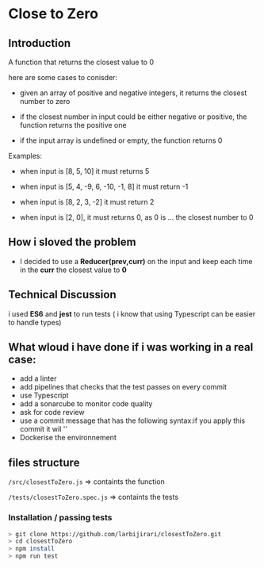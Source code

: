 # Close to Zero

## Introduction

A function that returns the closest value to 0

here are some cases to conisder:

- given an array of positive and negative integers, it returns the closest number to zero

- if the closest number in input could be either negative or positive, the function returns the positive one

- if the input array is undefined or empty, the function returns 0

Examples:

- when input is [8, 5, 10] it must returns 5

- when input is [5, 4, -9, 6, -10, -1, 8] it must return -1

- when input is [8, 2, 3, -2] it must return 2

- when input is [2, 0], it must returns 0, as 0 is ... the closest number to 0

## How i sloved the problem

- I decided to use a **Reducer(prev,curr)** on the input and keep each time in the **curr** the closest value to **0**

## Technical Discussion

i used **ES6** and **jest** to run tests ( i know that using Typescript can be easier to handle types)

## What wloud i have done if i was working in a real case:

- add a linter
- add pipelines that checks that the test passes on every commit
- use Typescript
- add a sonarcube to monitor code quality
- ask for code review
- use a commit message that has the following syntax:if you apply this commit it wil '<commit message>'
- Dockerise the environnement
  
## files structure

`/src/closestToZero.js` => containts the function

`/tests/closestToZero.spec.js` => containts the tests

### Installation / passing tests

```sh
> git clone https://github.com/larbijirari/closestToZero.git
> cd closestToZero
> npm install
> npm run test
```
